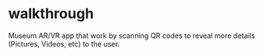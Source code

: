 # walkthrough
Museum AR/VR app that work by scanning QR codes to reveal more details (Pictures, Videos, etc) to the user.
